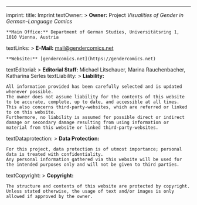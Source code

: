 ---
imprint:
  title: Imprint
  textOwner: >
    **Owner:** Project *Visualities of Gender in German-Language Comics*  
    
    **Main Office:** Department of German Studies, Universitätsring 1, 1010 Vienna, Austria  
  textLinks: >
    **E-Mail:** [mail@gendercomics.net](mailto:mail@gendercomics.net)  
    
    **Website:** [gendercomics.net](https://gendercomics.net)
  textEditorial: >
    **Editorial Staff:** Michael Litschauer, Marina Rauchenbacher, Katharina Serles
  textLiability: >
    **Liability:**  
    
    All information provided has been carefully selected and is updated whenever possible. 
    The owner does not assume liability for the contents of this website to be accurate, complete, up to date, and accessible at all times. 
    This also concerns third-party-websites, which are referred or linked to on this website. 
    Furthermore, no liability is assumed for possible direct or indirect damage or secondary damage resulting from using information or material from this website or linked third-party-websites.
  textDataprotection: >
    **Data Protection:**  
    
    For this project, data protection is of utmost importance; personal data is treated with confidentiality. 
    Any personal information gathered via this website will be used for the intended purposes only and will not be given to third parties. 
  textCopyright: >
    **Copyright:**  
    
    The structure and contents of this website are protected by copyright. Unless stated otherwise, the usage of text and/or images is only allowed if approved by the owner.  
